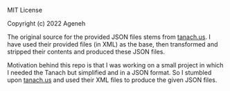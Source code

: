 MIT License

Copyright (c) 2022 Ageneh

The original source for the provided JSON files stems from [tanach.us](https://tanach.us/).
I have used their provided files (in XML) as the base, then transformed and stripped their contents and produced these JSON files.

Motivation behind this repo is that I was working on a small project in which I needed the Tanach but simplified and in a JSON format.
So I stumbled upon [tanach.us](https://tanach.us/) and used their XML files to produce the given JSON files.
